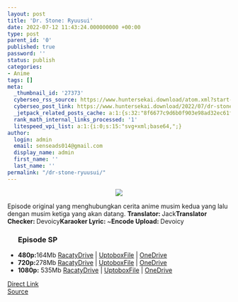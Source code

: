 ```yaml
---
layout: post
title: 'Dr. Stone: Ryuusui'
date: 2022-07-12 11:43:24.000000000 +00:00
type: post
parent_id: '0'
published: true
password: ''
status: publish
categories:
- Anime
tags: []
meta:
  _thumbnail_id: '27373'
  cyberseo_rss_source: https://www.huntersekai.download/atom.xml?start-index=1
  cyberseo_post_link: https://www.huntersekai.download/2022/07/dr-stone-ryuusui.html
  _jetpack_related_posts_cache: a:1:{s:32:"8f6677c9d6b0f903e98ad32ec61f8deb";a:2:{s:7:"expires";i:1657685364;s:7:"payload";a:3:{i:0;a:1:{s:2:"id";i:27248;}i:1;a:1:{s:2:"id";i:27258;}i:2;a:1:{s:2:"id";i:27360;}}}}
  rank_math_internal_links_processed: '1'
  litespeed_vpi_list: a:1:{i:0;s:15:"svg+xml;base64,";}
author:
  login: admin
  email: senseads014@gmail.com
  display_name: admin
  first_name: ''
  last_name: ''
permalink: "/dr-stone-ryuusui/"
---
```

<p> <a class="popup" data-target="50612" data-stream="https://hsekaistream.blogspot.com/2022/07/ryuusui.html"></a>
<div dir="ltr" style="text-align: left;" trbidi="on">
<div class="separator" style="clear: both; text-align: center;"><a href="https://blogger.googleusercontent.com/img/b/R29vZ2xl/AVvXsEjt3VIYSgfeFB1_eLGFSRrx42U89De-GVyRZJkO0KyxiDHZVa6gz4yXNw9KpMfnoUn0QmzDZc89tNo28cKBPzPps-BQ3oEiLyrYErNvgmBBVR5iBtwa_k6YFBvFKZ856ba3qeVlTVhXPV2WQRcLtluywfDe05FErv8k-VxrJJ5dx_ZP0I3sDB3wrKqg/s2048/ryuusui.jpg" imageanchor="1" style="margin-left: 1em; margin-right: 1em;"><img border="0" data-original-height="318" data-original-width="225" src="{{ site.baseurl }}/assets/2022/07/ryuusui.jpg" /></a></div>
<p>Episode original yang menghubungkan cerita anime musim kedua yang lalu dengan musim ketiga yang akan datang.<a name="more"></a>
<pekerja><b>Translator: </b><span>Jack</span><b>Translator Checker: </b><span>Devoicy</span><b>Karaoker Lyric: </b><span>~</span><b>Encode Upload: </b><span>Devoicy</span></pekerja>
<div class="dl">
<ul />
<h3>Episode SP</h3>
<li><b>480p:</b><span id="size">164Mb</span> <a href="https://adpaylink.com/st?api=68fdfe8a12c94b45f3e19f5527d4f73bfb3389f3&url=https://racaty.net/olqd5ppwbsgl">RacatyDrive</a> | <a href="https://adpaylink.com/st?api=68fdfe8a12c94b45f3e19f5527d4f73bfb3389f3&url=https://uptobox.com/6sjchkhd8e4b">UptoboxFile</a> | <a href="https://adpaylink.com/st?api=68fdfe8a12c94b45f3e19f5527d4f73bfb3389f3&url=https://sdnegerisapaya-my.sharepoint.com/:v:/g/personal/ekodok_myonedrive_site/Ef9CHoBlOBZKsttH7a1cQd8BSNMyuySpGBod0NKhOjRs5Q?e=AqnhoK">OneDrive</a></li>
<li><b>720p:</b><span id="size">278Mb</span> <a href="https://adpaylink.com/st?api=68fdfe8a12c94b45f3e19f5527d4f73bfb3389f3&url=https://racaty.net/dh2diaumeydz">RacatyDrive</a> | <a href="https://adpaylink.com/st?api=68fdfe8a12c94b45f3e19f5527d4f73bfb3389f3&url=https://uptobox.com/7j7bii6v7zfl">UptoboxFile</a> | <a href="https://adpaylink.com/st?api=68fdfe8a12c94b45f3e19f5527d4f73bfb3389f3&url=https://sdnegerisapaya-my.sharepoint.com/:v:/g/personal/ekodok_myonedrive_site/EYpkqWsB1zBBqLxKXB5O2eIBQdrMAuYoYrVhN_OZkUS3ew?e=JGSocV">OneDrive</a></li>
<li><b>1080p:</b> <span id="size">535Mb</span> <a href="https://adpaylink.com/st?api=68fdfe8a12c94b45f3e19f5527d4f73bfb3389f3&url=https://racaty.net/cphyhmdklk86">RacatyDrive</a> | <a href="https://adpaylink.com/st?api=68fdfe8a12c94b45f3e19f5527d4f73bfb3389f3&url=https://uptobox.com/9pn6r5zpdpkc">UptoboxFile</a> | <a href="https://adpaylink.com/st?api=68fdfe8a12c94b45f3e19f5527d4f73bfb3389f3&url=https://sdnegerisapaya-my.sharepoint.com/:v:/g/personal/ekodok_myonedrive_site/EW_EvoRPJ09MmFipfJTXhAMBGIuQOcEEtkyRQaXXvKuPOQ?e=MXgS9Y">OneDrive</a></li>
</div>
</div>
<link rel="stylesheet" href="https://cdnjs.cloudflare.com/ajax/libs/font-awesome/4.7.0/css/font-awesome.min.css" />
<div class="divbtn"> <a href="https://handymansurrender.com/fihup8buzv?key=94550f7ce39444073321dde3b8782f97" class="btn"><i class="fa fa-download"></i> Direct Link</a> <br /><a href="https://www.huntersekai.download/2022/07/dr-stone-ryuusui.html">Source</a> </div>
